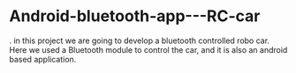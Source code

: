 # Android-bluetooth-app---RC-car
. in this project we are going to develop a bluetooth controlled robo car. Here we used a Bluetooth module to control the car, and it is also an android based application.
